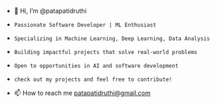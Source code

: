 - 👋 Hi, I’m @patapatidruthi
-     Passionate Software Developer | ML Enthusiast
-     Specializing in Machine Learning, Deep Learning, Data Analysis
-     Building impactful projects that solve real-world problems
-     Open to opportunities in AI and software development  
-     check out my projects and feel free to contribute!  
- 📫 How to reach me patapatidruthi@gmail.com
  

<!---
patapatidruthi/patapatidruthi is a ✨ special ✨ repository because its `README.md` (this file) appears on your GitHub profile.
You can click the Preview link to take a look at your changes.
--->

